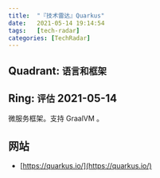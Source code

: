 ```yaml
---
title:  "『技术雷达』Quarkus"
date:   2021-05-14 19:14:54
tags:   [tech-radar]
categories: [TechRadar]
---
```


## Quadrant: `语言和框架`

## Ring: `评估` 2021-05-14

微服务框架。支持 GraalVM 。

## 网站

- [https://quarkus.io/](https://quarkus.io/)
